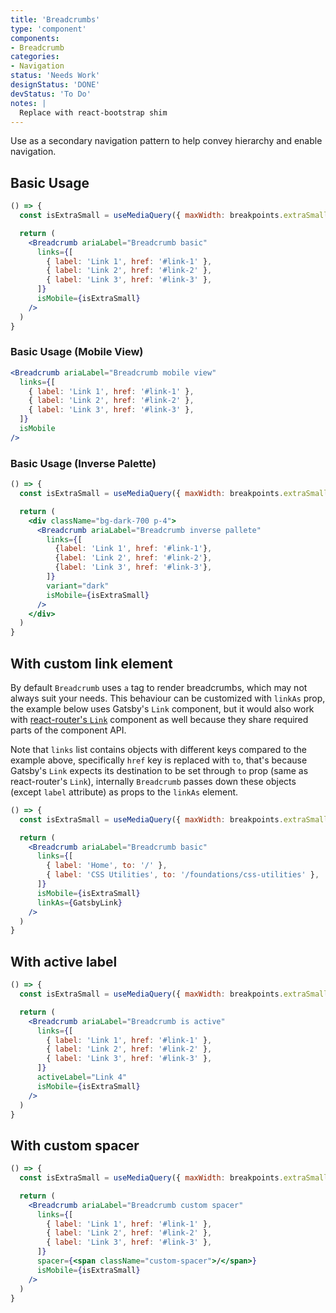 ```yaml
---
title: 'Breadcrumbs'
type: 'component'
components:
- Breadcrumb
categories:
- Navigation
status: 'Needs Work'
designStatus: 'DONE'
devStatus: 'To Do'
notes: |
  Replace with react-bootstrap shim
---
```


Use as a secondary navigation pattern to help convey hierarchy and enable navigation.

## Basic Usage

```jsx live
() => {
  const isExtraSmall = useMediaQuery({ maxWidth: breakpoints.extraSmall.maxWidth });

  return (
    <Breadcrumb ariaLabel="Breadcrumb basic"
      links={[
        { label: 'Link 1', href: '#link-1' },
        { label: 'Link 2', href: '#link-2' },
        { label: 'Link 3', href: '#link-3' },
      ]}
      isMobile={isExtraSmall}
    />
  )
}
```

### Basic Usage (Mobile View)

```jsx live
<Breadcrumb ariaLabel="Breadcrumb mobile view"
  links={[
    { label: 'Link 1', href: '#link-1' },
    { label: 'Link 2', href: '#link-2' },
    { label: 'Link 3', href: '#link-3' },
  ]}
  isMobile
/>
```

### Basic Usage (Inverse Palette)

```jsx live
() => {
  const isExtraSmall = useMediaQuery({ maxWidth: breakpoints.extraSmall.maxWidth });

  return (
    <div className="bg-dark-700 p-4">
      <Breadcrumb ariaLabel="Breadcrumb inverse pallete"
        links={[
          {label: 'Link 1', href: '#link-1'},
          {label: 'Link 2', href: '#link-2'},
          {label: 'Link 3', href: '#link-3'},
        ]}
        variant="dark"
        isMobile={isExtraSmall}
      />
    </div>
  )
}
```

## With custom link element

By default `Breadcrumb` uses `a` tag to render breadcrumbs, which may not always suit your needs. 
This behaviour can be customized with `linkAs` prop, the example below uses Gatsby's `Link` component, but it would also work with [react-router's `Link`](https://reactrouter.com/en/main/components/link) component as well because they share required parts of the component API.

Note that `links` list contains objects with different keys compared to the example above, specifically `href` key is replaced with `to`, that's because Gatsby's `Link` expects its destination to be set through `to` prop (same as react-router's `Link`), internally `Breadcrumb` passes down these objects (except `label` attribute) as props to the `linkAs` element. 

```jsx live
() => {
  const isExtraSmall = useMediaQuery({ maxWidth: breakpoints.extraSmall.maxWidth });

  return (
    <Breadcrumb ariaLabel="Breadcrumb basic"
      links={[
        { label: 'Home', to: '/' },
        { label: 'CSS Utilities', to: '/foundations/css-utilities' },
      ]}
      isMobile={isExtraSmall}
      linkAs={GatsbyLink}
    />
  )
}
```

## With active label

```jsx live
() => {
  const isExtraSmall = useMediaQuery({ maxWidth: breakpoints.extraSmall.maxWidth });

  return (
    <Breadcrumb ariaLabel="Breadcrumb is active"
      links={[
        { label: 'Link 1', href: '#link-1' },
        { label: 'Link 2', href: '#link-2' },
        { label: 'Link 3', href: '#link-3' },
      ]}
      activeLabel="Link 4"
      isMobile={isExtraSmall}
    />
  )
}
```

## With custom spacer

```jsx live
() => {
  const isExtraSmall = useMediaQuery({ maxWidth: breakpoints.extraSmall.maxWidth });

  return (
    <Breadcrumb ariaLabel="Breadcrumb custom spacer"
      links={[
        { label: 'Link 1', href: '#link-1' },
        { label: 'Link 2', href: '#link-2' },
        { label: 'Link 3', href: '#link-3' },
      ]}
      spacer={<span className="custom-spacer">/</span>}
      isMobile={isExtraSmall}
    />
  )
}
```
